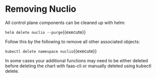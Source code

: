 # Removing Nuclio #

All control plane components can be cleaned up with helm:

`helm delete nuclio --purge`{{execute}}

Follow this by the following to remove all other associated objects:

`kubectl delete namespace nuclio`{{execute}}

In some cases your additional functions may need to be either deleted before deleting the chart with faas-cli or manually deleted using kubectl delete.
